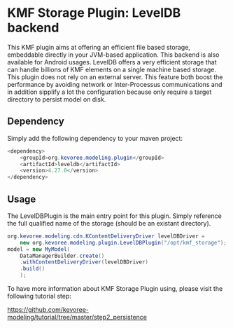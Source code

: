 # KMF Storage Plugin: LevelDB backend

This KMF plugin aims at offering an efficient file based storage, embeddable directly in your JVM-based application. 
This backend is also available for Android usages.
LevelDB offers a very efficient storage that can handle billions of KMF elements on a single machine based storage.
This plugin does not rely on an external server.
This feature both boost the performance by avoiding network or Inter-Processus communications and in addition sipplify a lot the configuration because only require a target directory to persist model on disk.

## Dependency

Simply add the following dependency to your maven project:

```java
<dependency>
    <groupId>org.kevoree.modeling.plugin</groupId>
    <artifactId>leveldb</artifactId>
    <version>4.27.0</version>
</dependency>
```

## Usage

The LevelDBPlugin is the main entry point for this plugin.
Simply reference the full qualified name of the storage (should be an existant directory).

```java
org.kevoree.modeling.cdn.KContentDeliveryDriver levelDBDriver = 
	new org.kevoree.modeling.plugin.LevelDBPlugin("/opt/kmf_storage");
model = new MyModel(
    DataManagerBuilder.create()
    .withContentDeliveryDriver(levelDBDriver)
    .build()
    );
```

To have more information about KMF Storage Plugin using, please visit the following tutorial step:

https://github.com/kevoree-modeling/tutorial/tree/master/step2_persistence